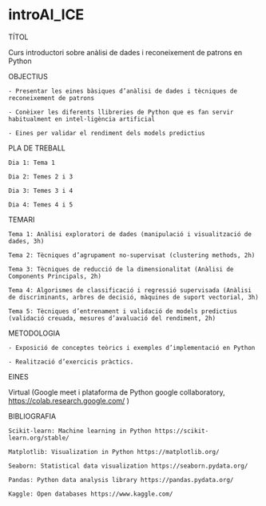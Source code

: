 # introAI_ICE

TÍTOL

  Curs introductori sobre anàlisi de dades i reconeixement de patrons en Python

OBJECTIUS

	- Presentar les eines bàsiques d’anàlisi de dades i tècniques de reconeixement de patrons
	
	- Conèixer les diferents llibreries de Python que es fan servir habitualment en intel·ligència artificial
	
	- Eines per validar el rendiment dels models predictius


PLA DE TREBALL

	Dia 1: Tema 1
	
	Dia 2: Temes 2 i 3
	
	Dia 3: Temes 3 i 4
	
	Dia 4: Temes 4 i 5


TEMARI

	Tema 1: Anàlisi exploratori de dades (manipulació i visualització de dades, 3h)

	Tema 2: Tècniques d’agrupament no-supervisat (clustering methods, 2h)

	Tema 3: Tècniques de reducció de la dimensionalitat (Anàlisi de Components Principals, 2h)

	Tema 4: Algorismes de classificació i regressió supervisada (Anàlisi de discriminants, arbres de decisió, màquines de suport vectorial, 3h)

	Tema 5: Tècniques d’entrenament i validació de models predictius (validació creuada, mesures d’avaluació del rendiment, 2h)


METODOLOGIA

	- Exposició de conceptes teòrics i exemples d’implementació en Python
	
	- Realització d’exercicis pràctics.

EINES 

  Virtual (Google meet i plataforma de Python google collaboratory, https://colab.research.google.com/ )

BIBLIOGRAFIA

	Scikit-learn: Machine learning in Python https://scikit-learn.org/stable/
	
	Matplotlib: Visualization in Python https://matplotlib.org/
	
	Seaborn: Statistical data visualization https://seaborn.pydata.org/
	
	Pandas: Python data analysis library https://pandas.pydata.org/
	
	Kaggle: Open databases https://www.kaggle.com/
